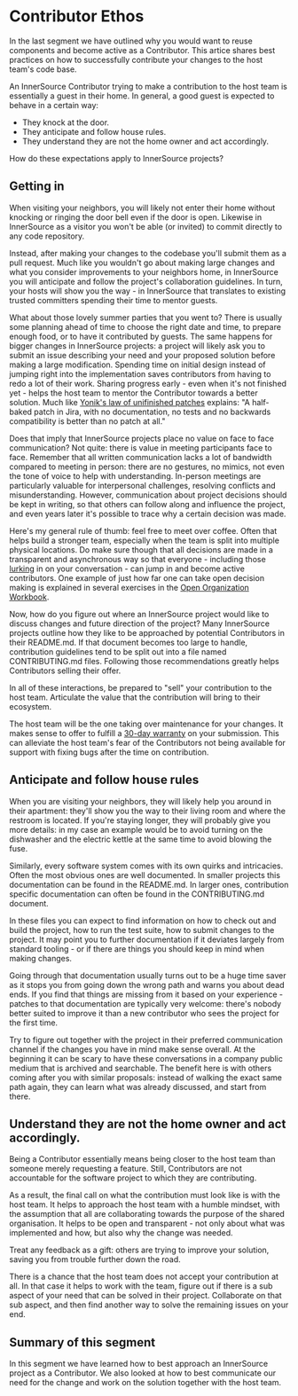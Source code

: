 # Contributor Ethos

In the last segment we have outlined why you would want to reuse components and
become active as a Contributor. This artice shares best practices on how to
successfully contribute your changes to the host team's code base.

An InnerSource Contributor trying to make a contribution to the host team
is essentially a guest in their home. In general, a good guest is expected to
behave in a certain way:

* They knock at the door.
* They anticipate and follow house rules.
* They understand they are not the home owner and act accordingly.

How do these expectations apply to InnerSource projects?

## Getting in

When visiting your neighbors, you will likely not enter their home without
knocking or ringing the door bell even if the door is open. Likewise in InnerSource
as a visitor you won't be able (or invited) to commit directly to any
code repository.

Instead, after making your changes to the codebase you'll
submit them as a pull request. Much like you wouldn't go about making large
changes and what you consider improvements to your neighbors home, in InnerSource
you will anticipate and follow the project's collaboration guidelines. In
turn, your hosts will show you the way - in InnerSource that translates to
existing trusted committers spending their time to mentor guests.

What about those lovely summer parties that you went to? 
There is usually some planning ahead of time to choose the right date and time, to
prepare enough food, or to have it contributed by guests. The same happens for
bigger changes in InnerSource projects: a project will likely ask you to submit 
an issue describing your need and your proposed solution before making a large modification. 
Spending time on initial design instead of
jumping right into the implementation saves contributors from having to
redo a lot of their work. Sharing progress early - even when it's not finished
yet - helps the host team to mentor the Contributor towards a better solution. Much like
[Yonik's law of unifinished
patches](https://cwiki.apache.org/confluence/display/solr/HowToContribute)
explains: "A half-baked patch in Jira, with no documentation, no tests
and no backwards compatibility is better than no patch at all."

Does that imply that InnerSource projects place no value on face to face
communication? Not quite: there is value in meeting participants face to face.
Remember that all written communication lacks a lot of bandwidth compared to
meeting in person: there are no gestures, no mimics, not even the tone of voice
to help with understanding. In-person meetings are particularly valuable for 
interpersonal challenges, resolving conflicts and misunderstanding. 
However, communication about project decisions should be kept in writing, so that others can
follow along and influence the project, and even years later it's possible
to trace why a certain decision was made.

Here's my general rule of thumb: feel free to meet over coffee. Often that helps 
build a stronger team, especially when the team is split into multiple physical locations. Do make sure though that all decisions are made in a
transparent and asynchronous way so that everyone - including those [lurking](https://en.wikipedia.org/wiki/Lurker) in
on your conversation - can jump in and become active contributors. One example
of just how far one can take open decision making is explained in several
exercises in the [Open Organization
Workbook](https://opensource.com/open-organization/resources/workbook).

Now, how do you figure out where an InnerSource project would like to discuss
changes and future direction of the project? Many InnerSource projects outline how
they like to be approached by potential Contributors in their README.md. If that
document becomes too large to handle, contribution guidelines tend to be split
out into a file named CONTRIBUTING.md files. Following those recommendations
greatly helps Contributors selling their offer.

In all of these interactions, be prepared to "sell" your contribution to the
host team. Articulate the value that the contribution will bring to their
ecosystem.

The host team will be the one taking over maintenance for your changes. It makes
sense to offer to fulfill a [30-day
warranty](https://github.com/InnerSourceCommons/InnerSourcePatterns/blob/master/30-day-warranty.md)
on your submission. This can
alleviate the host team's fear of the Contributors not being available for
support with fixing bugs after the time on contribution.

## Anticipate and follow house rules

When you are visiting your neighbors, they will likely help you around in their
apartment: they'll show you the way to their living room and where the restroom 
is located. If you're staying longer, they will probably
give you more details: in my case an example would be to avoid turning on
the dishwasher and the electric kettle at the same time to avoid blowing the
fuse.

Similarly, every software system comes with its own quirks and intricacies.
Often the most obvious ones are well documented. In smaller projects this
documentation can be found in the README.md. In larger ones, contribution
specific documentation can often be found in the CONTRIBUTING.md document.

In these files you can expect to find information on how to
check out and build the project, how to run the test suite, how to submit changes
to the project. It may point you to further documentation if it
deviates largely from standard tooling - or if there are things you should keep
in mind when making changes.

Going through that documentation usually turns out to be a huge time saver as it
stops you from going down the wrong path and warns you about dead ends. If you
find that things are missing from it based on your experience - patches to that
documentation are typically very welcome: there's nobody better suited to
improve it than a new contributor who sees the project for the first time.

Try to figure out together with the project in their preferred communication
channel if the changes you have in mind make sense overall. At the beginning it
can be scary to have these conversations in a company public medium that is
archived and searchable. The benefit here is with others coming after you with
similar proposals: instead of walking the exact same path again, they can learn
what was already discussed, and start from there.

## Understand they are not the home owner and act accordingly.

Being a Contributor essentially means being closer to the host team than
someone merely requesting a feature. Still, Contributors are not accountable for
the software project to which they are contributing.

As a result, the final call on what the contribution must look like is with the
host team. It helps to approach the host team with a humble
mindset, with the assumption that all are collaborating towards the purpose of
the shared organisation. It helps to be open and transparent - not only about
what was implemented and how, but also why the change was needed.

Treat any feedback as a gift: others are trying to improve your solution, saving
you from trouble further down the road.

There is a chance that the host team does not accept your contribution at all.
In that case it helps to work with the team, figure out if there is a sub aspect
of your need that can be solved in their project.  Collaborate on that sub
aspect, and then find another way to solve the remaining issues on your end.

 ## Summary of this segment

In this segment we have learned how to best approach an InnerSource project as a
Contributor. We also looked at how to best communicate our need for the change
and work on the solution together with the host team.
